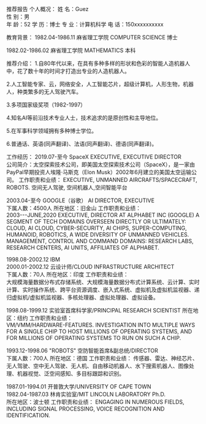 推荐报告
个人概况：
姓    名：Guez		
性    别：男    
年    龄：52
学    历：博士
专    业：计算机科学
电    话：150xxxxxxxxxx


教育背景：
1982.04-1986.11    麻省理工学院   COMPUTER SCIENCE 	  博士	 

1982.02-1986.02    麻省理工学院    MATHEMATICS 	     本科 	


推荐介绍：
1.自80年代以来，在具有多种多样的形状和色彩的智能人造机器人中，花了数十年的时间才打造出专业的人造机器人。

2.人工智能专家、云，网络安全，人工智能芯片，超级计算机，人形生物，机器人，种类繁多的无人驾驶汽车。

3.多项国家级奖项（1982-1997）

4.知名AI等前沿技术专业人士，技术追求的是原创性和主导地位。

5.在军事科学领域拥有多种博士学位。

6.普通话、英语(同声翻译)、法语(同声翻译)、德语(同声翻译)。

工作经历：
2019.07-至今  	SpaceX    EXECUTIVE, EXECUTIVE DIRECTOR       
公司简介：太空探索技术公司，即美国太空探索技术公司（SpaceX），是一家由PayPal早期投资人埃隆·马斯克（Elon Musk）2002年6月建立的美国太空运输公司。
工作职责和业绩： 
EXECUTIVE, UNMANNED AIRCRAFTS/SPACECRAFT, ROBOTS. 空间无人驾驶, 空间机器人,空间智能平台 

2003.04-至今 	     GOOGLE（谷歌）    AI DIRECTOR, EXECUTIVE          	
下属人数：4500人
所在地区：旧金山 
工作职责和业绩： 	
2003---JUNE,2020
EXECUTIVE, DIRECTOR AT ALPHABET INC (GOOGLE)
A SEGMENT OF TECH DOMAINS OVERSEEN DIRECTLY OR ULTIMATELY:
CLOUD, AI CLOUD, CYBER-SECURITY, AI CHIPS, SUPER-COMPUTING, HUMANOID, ROBOTICS, A WIDE DIVERSITY OF UNMANNED VEHICLES.
MANAGEMENT, CONTROL AND COMMAND DOMAINS: RESEARCH LABS, RESEARCH CENTERS, AI UNITS, AFFILIATES OF ALPHABET. 

1998.08-2002.12       IBM                                        
2000.01-2002.12 	   云设计师/CLOUD INFRASTRUCTURE ARCHITECT 		
下属人数：70人
所在地区：印度 
工作职责和业绩： 	
大规模海量数据分布式存储系统、大规模海量数据分布式计算系统、云计算、实时计算、实时操作系统、跨平台资源调度、嵌入式系统、虚拟机及虚拟机监视器、递归虚拟机/虚拟机监视器、多核处理器、虚拟处理器、虚拟设备。

1998.08-1999.12 	实验室首席科学家/PRINCIPAL RESEARCH SCIENTIST
所在地区：纽约	
工作职责和业绩： 	
VM/VMM/HARDWARE-FEATURES. 
INVESTIGATION INTO MULTIPLE WAYS FOR A SINGLE CHIP TO HOST MILLIONS OF OPERATING SYSTEMS, AND FOR MILLIONS OF OPERATING SYSTEMS TO RUN ON SUCH A CHIP. 

1993.12-1998.06 	"ROBOTS"   空防智能首席&副总统/DIRECTOR 		
下属人数：700人 
所在地区：德国 
工作职责和业绩： 
传感器、雷达、神经芯片、无人驾驶、空中无人驾驶、无人机、自由移动机器人、水下搜索机器人、图像处理、机器视觉、泛空间感知、多目标跟踪和识别。

1987.01-1994.01 	开普敦大学/UNIVERSITY OF CAPE TOWN                
1982.04-1987.03 	林肯实验室/MIT LINCOLN LABORATORY   Ph.D.         
所在地区：波士顿 
工作职责和业绩： 	ENGAGING IN NUMEROUS FIELDS, INCLUDING SIGNAL PROCESSING, VOICE RECOGNITION AND IDENTIFICATION.
